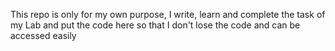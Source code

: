 This repo is only for my own purpose, I write, learn and complete the task of my Lab and put the code here so that I don't lose the code and can be accessed easily 
